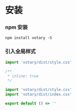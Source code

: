 # 安装

### npm 安装

```
npm install votary -S
```

### 引入全局样式

```javascript
import 'votary/dist/style.css'
```

```jsx
/**
 * inline: true
 */

import 'votary/dist/style.css'
import 'votary/dist/index.css'

export default () => ''
```
